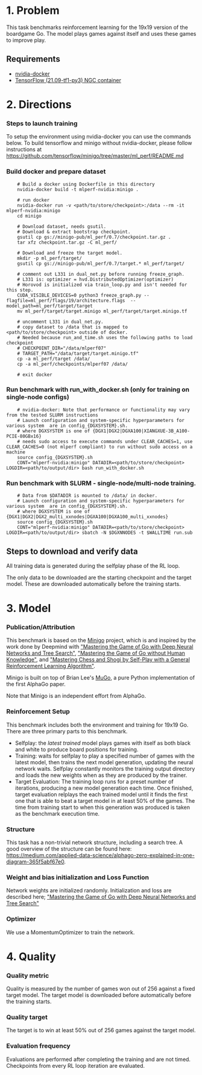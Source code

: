 # 1. Problem

This task benchmarks reinforcement learning for the 19x19 version of the boardgame Go.
The model plays games against itself and uses these games to improve play.

## Requirements
* [nvidia-docker](https://github.com/NVIDIA/nvidia-docker)
* [TensorFlow (21.09-tf1-py3) NGC container](https://ngc.nvidia.com/catalog/containers/nvidia:tensorflow)

# 2. Directions
### Steps to launch training
To setup the environment using nvidia-docker you can use the commands below.
To build tensorflow and minigo without nvidia-docker, please follow instructions at
https://github.com/tensorflow/minigo/tree/master/ml_perf/README.md


### Build docker and prepare dataset
```
    # Build a docker using Dockerfile in this directory
    nvidia-docker build -t mlperf-nvidia:minigo .

    # run docker
    nvidia-docker run -v <path/to/store/checkpoint>:/data --rm -it mlperf-nvidia:minigo
    cd minigo

    # Download dataset, needs gsutil.
    # Download & extract bootstrap checkpoint.
    gsutil cp gs://minigo-pub/ml_perf/0.7/checkpoint.tar.gz .
    tar xfz checkpoint.tar.gz -C ml_perf/

    # Download and freeze the target model.
    mkdir -p ml_perf/target/
    gsutil cp gs://minigo-pub/ml_perf/0.7/target.* ml_perf/target/

    # comment out L331 in dual_net.py before running freeze_graph.
    # L331 is: optimizer = hvd.DistributedOptimizer(optimizer)
    # Horovod is initialized via train_loop.py and isn't needed for this step.
    CUDA_VISIBLE_DEVICES=0 python3 freeze_graph.py --flagfile=ml_perf/flags/19/architecture.flags  --model_path=ml_perf/target/target
    mv ml_perf/target/target.minigo ml_perf/target/target.minigo.tf

    # uncomment L331 in dual_net.py.
    # copy dataset to /data that is mapped to <path/to/store/checkpoint> outside of docker.
    # Needed because run_and_time.sh uses the following paths to load checkpoint
    # CHECKPOINT_DIR="/data/mlperf07"
    # TARGET_PATH="/data/target/target.minigo.tf"
    cp -a ml_perf/target /data/
    cp -a ml_perf/checkpoints/mlperf07 /data/

    # exit docker
```

### Run benchmark with run_with_docker.sh (only for training on single-node configs)
```
    # nvidia-docker: Note that performance or functionality may vary from the tested SLURM instructions
    # Launch configuration and system-specific hyperparameters for various system  are in config_{DGXSYSTEM}.sh. 
    # where DGXSYSTEM is one of {DGX1|DGX2|DGXA100|XIANGXUE-3B_A100-PCIE-80GBx16}
    # needs sudo access to execute commands under CLEAR_CACHES=1, use CLEAR_CACHES=0 (not mlperf compliant) to run without sudo access on a machine
    source config_{DGXSYSTEM}.sh
    CONT="mlperf-nvidia:minigo" DATADIR=<path/to/store/checkpoint> LOGDIR=<path/to/output/dir> bash run_with_docker.sh

```

### Run benchmark with SLURM - single-node/multi-node training.
```
    # Data from $DATADIR is mounted to /data/ in docker.
    # Launch configuration and system-specific hyperparameters for various system  are in config_{DGXSYSTEM}.sh. 
    # where DGXSYSTEM is one of {DGX1|DGX2|DGX2_multi_xxnodes|DGXA100|DGXA100_multi_xxnodes}
    source config_{DGXSYSTEM}.sh
    CONT="mlperf-nvidia:minigo" DATADIR=<path/to/store/checkpoint> LOGDIR=<path/to/output/dir> sbatch -N $DGXNNODES -t $WALLTIME run.sub
```



## Steps to download and verify data

All training data is generated during the selfplay phase of the RL loop.

The only data to be downloaded are the starting checkpoint and the target model. These are downloaded automatically
before the training starts.

# 3. Model
### Publication/Attribution

This benchmark is based on the [Minigo](https://github.com/tensorflow/minigo) project,
which is and inspired by the work done by Deepmind with
["Mastering the Game of Go with Deep Neural Networks and Tree Search"](https://www.nature.com/articles/nature16961),
["Mastering the Game of Go without Human Knowledge"](https://www.nature.com/articles/nature24270), and
["Mastering Chess and Shogi by Self-Play with a General Reinforcement Learning Algorithm"](https://arxiv.org/abs/1712.01815).

Minigo is built on top of Brian Lee's [MuGo](https://github.com/brilee/MuGo), a pure Python
implementation of the first AlphaGo paper.

Note that Minigo is an independent effort from AlphaGo.

### Reinforcement Setup
This benchmark includes both the environment and training for 19x19 Go. There are three primary
parts to this benchmark.

 - Selfplay: the *latest trained* model plays games with itself as both black and white to produce
   board positions for training.
 - Training: waits for selfplay to play a specified number of games with the latest model, then
   trains the next model generation, updating the neural network waits. Selfplay constantly monitors
   the training output directory and loads the new weights when as they are produced by the trainer.
 - Target Evaluation: The training loop runs for a preset number of iterations, producing a new
   model generation each time. Once finished, target evaluation relplays the each trained model
   until it finds the first one that is able to beat a target model in at least 50% of the games.
   The time from training start to when this generation was produced is taken as the benchmark
   execution time.

### Structure
This task has a non-trivial network structure, including a search tree. A good overview of the
structure can be found here: https://medium.com/applied-data-science/alphago-zero-explained-in-one-diagram-365f5abf67e0.

### Weight and bias initialization and Loss Function
Network weights are initialized randomly. Initialization and loss are described here;
["Mastering the Game of Go with Deep Neural Networks and Tree Search"](https://www.nature.com/articles/nature16961)

### Optimizer
We use a MomentumOptimizer to train the network.


# 4. Quality

### Quality metric
Quality is measured by the number of games won out of 256 against a fixed target model.
The target model is downloaded before automatically before the training starts.

### Quality target
The target is to win at least 50% out of 256 games against the target model.

### Evaluation frequency
Evaluations are performed after completing the training and are not timed.
Checkpoints from every RL loop iteration are evaluated. 
